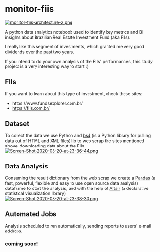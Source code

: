 # monitor-fiis

[![monitor-fiis-architecture-2.png](https://i.postimg.cc/T3KV2T0T/monitor-fiis-architecture-2.png)](https://postimg.cc/xXSJtDBZ)

A python data analytics notebook used to identify key metrics and BI insights about Brazilian Real Estate Investment Fund (aka FIIs).

I really like this segment of investments, which granted me very good dividends over the past two years.

If you intend to do your own analysis of the FIIs' performances, this study project is a very interesting way to start :)

## FIIs
If you want to learn about this type of investment, check these sites:
- https://www.fundsexplorer.com.br/
- https://fiis.com.br/

## Dataset
To collect the data we use Python and [bs4](https://pypi.org/project/beautifulsoup4/) (is a Python library for pulling data out of HTML and XML files) lib to web scrap the sites mentioned above, downloading data about the FIIs.
[![Screen-Shot-2020-08-20-at-23-36-44.png](https://i.postimg.cc/L6LDS0PL/Screen-Shot-2020-08-20-at-23-36-44.png)](https://postimg.cc/7fP0M9mZ)

## Data Analysis
Consuming the result dictionary from the web scrap we create a [Pandas](https://pandas.pydata.org/) (a fast, powerful, flexible and easy to use open source data analysis) dataframe to start the analysis, and with the help of [Altair](https://altair-viz.github.io/index.html) (a declarative statistical visualization library)
[![Screen-Shot-2020-08-20-at-23-38-30.png](https://i.postimg.cc/4xFmSX35/Screen-Shot-2020-08-20-at-23-38-30.png)](https://postimg.cc/cvwxKywg)

## Automated Jobs
Analysis scheduled to run automatically, sending reports to users' e-mail address.
### coming soon!